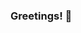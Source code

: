### Greetings! 👋

<!--
**sbkuehn/sbkuehn** is a ✨ _special_ ✨ repository because its `README.md` (this file) appears on your GitHub profile.>

My name is Shannon Kuehn (pronounced "Keen"). I am a not-so-typical technologist, as my roots are grounded in public speaking and writing. I was a Communication Studies major and English minor in college (University of Nebraska at Lincoln graduate - Go Big Red!). Prior to collegiate life, I participated in competitive high school speech tournaments. 

You might be wondering how I even became technical. I gravitated toward technology through music, by way of being a DJ and needing to record demos for club promoters. By taking the time to develop troubleshooting skills, I quickly found myself in jobs that started to push me toward deeper levels of technical skill. A self-described tinkerer, I worked with technical mentors and colleagues who helped me develop proficiencies in infrastructure. From my initial roots in help desk, to Windows systems administration, to VMware administration, to Exchange, to Exchange Online/Office 365, and finally Azure, I carefully combined the right levels of technical prowess to propel me into into my first role at Microsoft as a Cloud Solution Architect on the US National CSA Team. After helping customers for over 2 years, I moved into a Cloud Advocate role on the Enterprise Tools and Platform team, which rolls up to the broader Methods and Practices team. I focus on creating content and community outreach for the Azure VMware Solution as a way of helping IT pros feel comfortable with the Azure platform.

